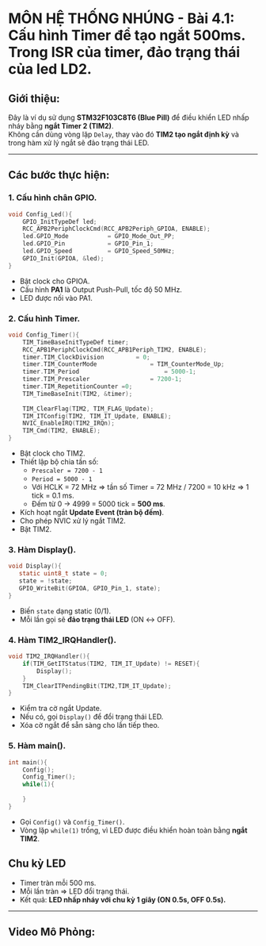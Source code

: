 # MÔN HỆ THỐNG NHÚNG - Bài 4.1: Cấu hình Timer để tạo ngắt 500ms. Trong ISR của timer, đảo trạng thái của led LD2.


## Giới thiệu:

Đây là ví dụ sử dụng **STM32F103C8T6 (Blue Pill)** để điều khiển LED nhấp nháy bằng **ngắt Timer 2 (TIM2)**.  
Không cần dùng vòng lặp `Delay`, thay vào đó **TIM2 tạo ngắt định kỳ** và trong hàm xử lý ngắt sẽ đảo trạng thái LED.

---

## Các bước thực hiện:
### 1. Cấu hình chân GPIO.
```c
void Config_Led(){
	GPIO_InitTypeDef led;
	RCC_APB2PeriphClockCmd(RCC_APB2Periph_GPIOA, ENABLE);
	led.GPIO_Mode			= GPIO_Mode_Out_PP;
	led.GPIO_Pin			= GPIO_Pin_1;
	led.GPIO_Speed			= GPIO_Speed_50MHz;
	GPIO_Init(GPIOA, &led);
}
```
- Bật clock cho GPIOA.
- Cấu hình **PA1** là Output Push-Pull, tốc độ 50 MHz.
- LED được nối vào PA1.
  
### 2. Cấu hình Timer.
```c
void Config_Timer(){
	TIM_TimeBaseInitTypeDef timer;
	RCC_APB1PeriphClockCmd(RCC_APB1Periph_TIM2, ENABLE);
	timer.TIM_ClockDivision 		= 0;
	timer.TIM_CounterMode				= TIM_CounterMode_Up;
	timer.TIM_Period						= 5000-1;
	timer.TIM_Prescaler					= 7200-1;
	timer.TIM_RepetitionCounter	=0;
	TIM_TimeBaseInit(TIM2, &timer);
	
	TIM_ClearFlag(TIM2, TIM_FLAG_Update);
	TIM_ITConfig(TIM2, TIM_IT_Update, ENABLE);
	NVIC_EnableIRQ(TIM2_IRQn);
	TIM_Cmd(TIM2, ENABLE);
}
```
  - Bật clock cho TIM2.
  - Thiết lập bộ chia tần số:
    - `Prescaler = 7200 - 1`
    - `Period = 5000 - 1`
    - Với HCLK = 72 MHz ⇒ tần số Timer = 72 MHz / 7200 = 10 kHz ⇒ 1 tick = 0.1 ms.
    - Đếm từ 0 → 4999 = 5000 tick = **500 ms**.
  - Kích hoạt ngắt **Update Event (tràn bộ đếm)**.
  - Cho phép NVIC xử lý ngắt TIM2.
  - Bật TIM2.


 ### 3. Hàm Display().
 ```c
void Display(){
	static uint8_t state = 0;
	state = !state;
	GPIO_WriteBit(GPIOA, GPIO_Pin_1, state);
}
```
- Biến `state` dạng static (0/1).
- Mỗi lần gọi sẽ **đảo trạng thái LED** (ON ↔ OFF). 

### 4. Hàm TIM2_IRQHandler().
```c
void TIM2_IRQHandler(){
	if(TIM_GetITStatus(TIM2, TIM_IT_Update) != RESET){
		Display();
	}
	TIM_ClearITPendingBit(TIM2,TIM_IT_Update);
}
```
- Kiểm tra cờ ngắt Update.
- Nếu có, gọi `Display()` để đổi trạng thái LED.
- Xóa cờ ngắt để sẵn sàng cho lần tiếp theo.
### 5. Hàm main().
```c
int main(){
	Config();
	Config_Timer();
	while(1){
		
	}
}
```
- Gọi `Config()` và `Config_Timer()`.
- Vòng lặp `while(1)` trống, vì LED được điều khiển hoàn toàn bằng **ngắt TIM2**.

## Chu kỳ LED
- Timer tràn mỗi 500 ms.
- Mỗi lần tràn ⇒ LED đổi trạng thái.
- Kết quả: **LED nhấp nháy với chu kỳ 1 giây (ON 0.5s, OFF 0.5s).**

---
## Video Mô Phỏng:
>



